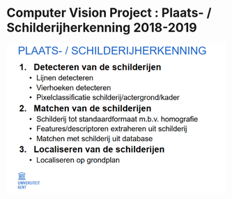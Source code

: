 # Computer Vision Project : Plaats- / Schilderijherkenning 2018-2019

<img src="./doel_project.PNG" alt="hi"/>
